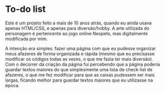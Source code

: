 # To-do list

Este é um projeto feito a mais de 10 anos atrás, quando eu ainda usava apenas HTML/CSS, e apenas para diversão/hobby. A arte utilizada do personagem é pertencente ao jogo online Neopets, mas digitalmente modificada por mim.

A intenção era simples: fazer uma página com que eu pudesse organizar meus afazeres de forma organizada e rápida (mesmo que eu precisasse modificar os códigos todas as vezes, o que me fazia ter mais diversão). Com o decorrer da criação da página fui percebendo que a página poderia guardar textos maiores do que simplesmente uma lista de check-list de afazeres, o que me fez modificar para que as caixas pudessem ser mais largas, ficando melhor para guardar textos maiores que eu utilizasse na época.